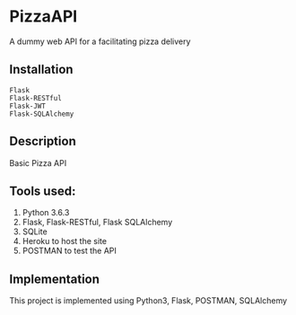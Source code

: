 # PizzaAPI
A dummy web API for a facilitating pizza delivery

## Installation

```
Flask
Flask-RESTful
Flask-JWT
Flask-SQLAlchemy
```

## Description
Basic Pizza API

## Tools used:
1. Python 3.6.3
2. Flask, Flask-RESTful, Flask SQLAlchemy
3. SQLite
4. Heroku to host the site
5. POSTMAN to test the API

## Implementation
This project is implemented using Python3, Flask, POSTMAN, SQLAlchemy


